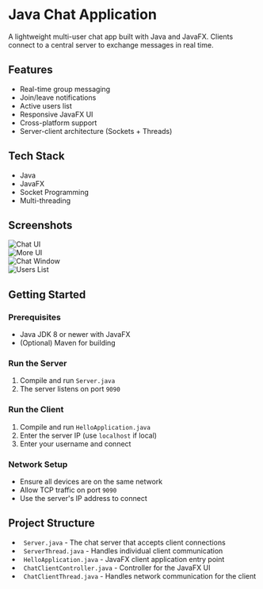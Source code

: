 # Java Chat Application

A lightweight multi-user chat app built with Java and JavaFX. Clients connect to a central server to exchange messages in real time.

## Features

- Real-time group messaging  
- Join/leave notifications  
- Active users list  
- Responsive JavaFX UI  
- Cross-platform support  
- Server-client architecture (Sockets + Threads)

## Tech Stack

- Java  
- JavaFX  
- Socket Programming  
- Multi-threading

## Screenshots

![Chat UI](https://github.com/user-attachments/assets/83d1c1ec-8267-476c-941a-0fa6cef73240)  
![More UI](https://github.com/user-attachments/assets/dbbc8ed4-c1c9-4ec3-93d0-52e77b073116)  
![Chat Window](https://github.com/user-attachments/assets/30686ea5-b149-4453-8503-4bf617638163)  
![Users List](https://github.com/user-attachments/assets/7154f411-c493-489b-8b13-434c8deee95d)

## Getting Started

### Prerequisites

- Java JDK 8 or newer with JavaFX  
- (Optional) Maven for building

### Run the Server

1. Compile and run `Server.java`  
2. The server listens on port `9090`

### Run the Client

1. Compile and run `HelloApplication.java`  
2. Enter the server IP (use `localhost` if local)  
3. Enter your username and connect

### Network Setup

- Ensure all devices are on the same network  
- Allow TCP traffic on port `9090`  
- Use the server's IP address to connect

## Project Structure


- ` Server.java` - The chat server that accepts client connections  
- ` ServerThread.java` - Handles individual client communication  
- ` HelloApplication.java` - JavaFX client application entry point  
- ` ChatClientController.java` - Controller for the JavaFX UI  
- ` ChatClientThread.java` - Handles network communication for the client  
